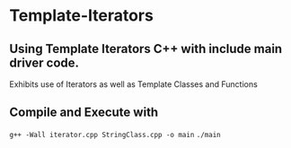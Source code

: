 # Template-Iterators
 Using Template Iterators C++ with include main driver code.
---
 Exhibits use of Iterators as well as Template Classes and Functions
## Compile and Execute with
 `g++ -Wall iterator.cpp StringClass.cpp -o main`
 `./main`
 
